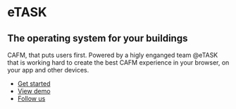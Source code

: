 # eTASK

## The operating system for your buildings

CAFM, that puts users first. Powered by a higly enganged team @eTASK that is working hard to create the best CAFM experience in your browser, on your app and other devices.

- [Get started](https://www.etask.de/softwareprodukte)
- [View demo](https://www.etask.de/kontaktservice)
- [Follow us](https://twitter.com/etask)
